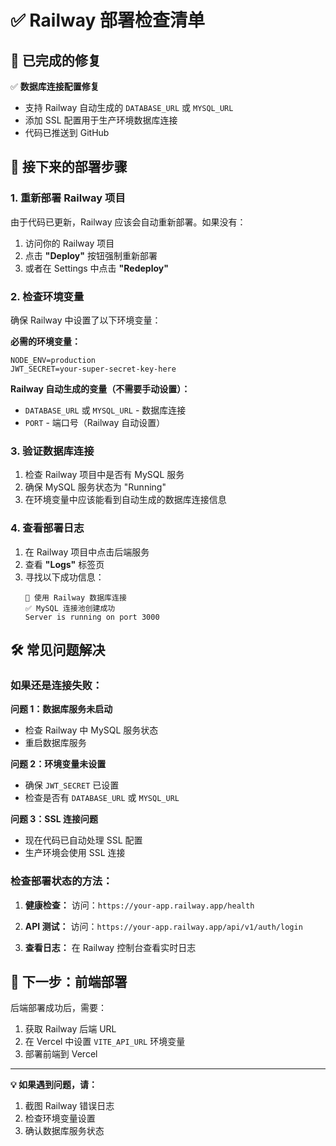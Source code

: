 # ✅ Railway 部署检查清单

## 🔧 已完成的修复

✅ **数据库连接配置修复**

- 支持 Railway 自动生成的 `DATABASE_URL` 或 `MYSQL_URL`
- 添加 SSL 配置用于生产环境数据库连接
- 代码已推送到 GitHub

## 🚀 接下来的部署步骤

### 1. 重新部署 Railway 项目

由于代码已更新，Railway 应该会自动重新部署。如果没有：

1. 访问你的 Railway 项目
2. 点击 **"Deploy"** 按钮强制重新部署
3. 或者在 Settings 中点击 **"Redeploy"**

### 2. 检查环境变量

确保 Railway 中设置了以下环境变量：

**必需的环境变量：**

```
NODE_ENV=production
JWT_SECRET=your-super-secret-key-here
```

**Railway 自动生成的变量（不需要手动设置）：**

- `DATABASE_URL` 或 `MYSQL_URL` - 数据库连接
- `PORT` - 端口号（Railway 自动设置）

### 3. 验证数据库连接

1. 检查 Railway 项目中是否有 MySQL 服务
2. 确保 MySQL 服务状态为 "Running"
3. 在环境变量中应该能看到自动生成的数据库连接信息

### 4. 查看部署日志

1. 在 Railway 项目中点击后端服务
2. 查看 **"Logs"** 标签页
3. 寻找以下成功信息：
   ```
   🚀 使用 Railway 数据库连接
   ✅ MySQL 连接池创建成功
   Server is running on port 3000
   ```

## 🛠 常见问题解决

### 如果还是连接失败：

**问题 1：数据库服务未启动**

- 检查 Railway 中 MySQL 服务状态
- 重启数据库服务

**问题 2：环境变量未设置**

- 确保 `JWT_SECRET` 已设置
- 检查是否有 `DATABASE_URL` 或 `MYSQL_URL`

**问题 3：SSL 连接问题**

- 现在代码已自动处理 SSL 配置
- 生产环境会使用 SSL 连接

### 检查部署状态的方法：

1. **健康检查：**
   访问：`https://your-app.railway.app/health`

2. **API 测试：**
   访问：`https://your-app.railway.app/api/v1/auth/login`

3. **查看日志：**
   在 Railway 控制台查看实时日志

## 🎯 下一步：前端部署

后端部署成功后，需要：

1. 获取 Railway 后端 URL
2. 在 Vercel 中设置 `VITE_API_URL` 环境变量
3. 部署前端到 Vercel

---

**💡 如果遇到问题，请：**

1. 截图 Railway 错误日志
2. 检查环境变量设置
3. 确认数据库服务状态
